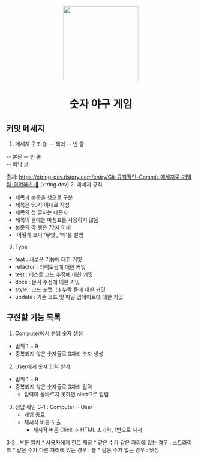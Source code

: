 <p align="middle" >
  <img width="200px;" src="https://github.com/woowacourse/javascript-baseball-precourse/blob/main/images/baseball_icon.png?raw=true"/>
</p>
<h1 align="middle">숫자 야구 게임</h1>


## 커밋 메세지
1. 메세지 구조
<type>(<scope>): <subject> -- 헤더 
<BLANK LINE> -- 빈 줄 
<body> -- 본문 
<BLANK LINE> -- 빈 줄 
<footer> -- 바닥 글

출처: https://xtring-dev.tistory.com/entry/Git-규칙적인-Commit-메세지로-개발팀-협업하기-👾 [xtring.dev]
2. 메세지 규칙
  * 제목과 본문을 행으로 구분
  * 제목은 50자 이내로 작성
  * 제목의 첫 글자는 대문자
  * 제목의 끝에는 마침표를 사용하지 않음
  * 본문의 각 행은 72자 이내
  * '어떻게'보다 '무엇', '왜'를 설명

3. Type
  * feat : 새로운 기능에 대한 커밋
  * refactor : 리팩토링에 대한 커밋
  * test : 테스트 코드 수정에 대한 커밋
  * docs : 문서 수정에 대한 커밋
  * style : 코드 포맷, (;) 누락 등에 대한 커밋
  * update : 기존 코드 및 파일 업데이트에 대한 커밋


## 구현할 기능 목록
1. Computer에서 랜덤 숫자 생성
  * 범위 1 ~ 9
  * 중복되지 않은 숫자들로 3자리 숫자 생성

2. User에게 숫자 입력 받기
  * 범위 1 ~ 9
  * 중복되지 않은 숫자들로 3자리 입력
    * 입력이 올바르지 못하면 alert으로 알림

3. 정답 확인
  3-1 : Computer = User
    * 게임 종료
    * 재시작 버튼 노출
      * 재시작 버튼 Click -> HTML 초기화, 1번으로 다시
  
  3-2 : 부분 일치
    * 사용자에게 힌트 제공
      * 같은 수가 같은 자리에 있는 경우 : 스트라이크
      * 같은 수가 다른 자리에 있는 경우 : 볼
      * 같은 수가 없는 경우 : 낫싱 